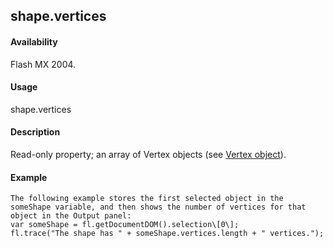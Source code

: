## shape.vertices

#### Availability

Flash MX 2004.

#### Usage

shape.vertices

#### Description

Read-only property; an array of Vertex objects (see [Vertex object](#_bookmark1133)).

#### Example

```
The following example stores the first selected object in the someShape variable, and then shows the number of vertices for that object in the Output panel:
var someShape = fl.getDocumentDOM().selection\[0\];
fl.trace("The shape has " + someShape.vertices.length + " vertices.");

```